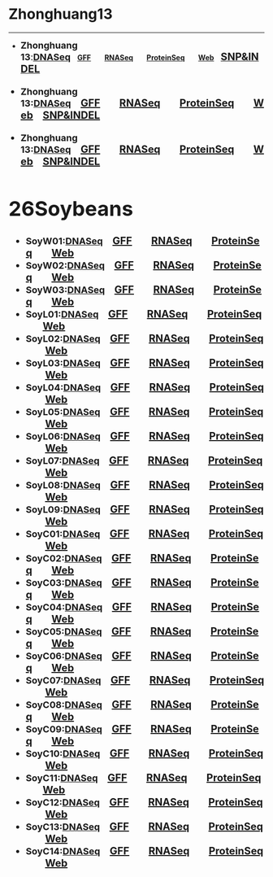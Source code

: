 
# Zhonghuang13
--------------

- <font size=4>**Zhonghuang 13**:<a href="ftp://download.big.ac.cn/gwh/Plants/Glycine_max_Gmax_ZH13_v2.0_GWHAAEV00000000.1/GWHAAEV00000000.1.genome.fasta.gz" target="_blank"><strong style="fon-size:20px">DNASeq<strong></a></font>&nbsp;&nbsp;&nbsp;&nbsp;<a href="ftp://download.big.ac.cn/gwh/Plants/Glycine_max_Gmax_ZH13_v2.0_GWHAAEV00000000.1/GWHAAEV00000000.1.gff.gz" target="_blank"><strong style="fon-size:30px">GFF<strong></a></font>&nbsp;&nbsp;&nbsp;&nbsp;<strong></a></font>&nbsp;&nbsp;&nbsp;&nbsp;<a href="ftp://download.big.ac.cn/gwh/Plants/Glycine_max_Gmax_ZH13_v2.0_GWHAAEV00000000.1/GWHAAEV00000000.1.RNA.fasta.gz" target="_blank"><strong style="fon-size:30px">RNASeq<strong></a></font>&nbsp;&nbsp;&nbsp;&nbsp;<strong></a></font>&nbsp;&nbsp;&nbsp;&nbsp;<a href="ftp://download.big.ac.cn/gwh/Plants/Glycine_max_Gmax_ZH13_v2.0_GWHAAEV00000000.1/GWHAAEV00000000.1.Protein.faa.gz" target="_blank"><strong style="fon-size:20px">ProteinSeq<strong></a></font>&nbsp;&nbsp;&nbsp;&nbsp;<strong></a></font>&nbsp;&nbsp;&nbsp;&nbsp;<a href="https://bigd.big.ac.cn/gwh/Assembly/652/show" target="_blank"><strong style="fon-size:20px">Web<strong></a></font>&nbsp;&nbsp;&nbsp;&nbsp;<a href="https://bigd.big.ac.cn/gvm/getProjectDetail?project=GVM000063" target="_blank"><strong style="font-size:20px">SNP&INDEL<strong></a></font>&nbsp;&nbsp;&nbsp;&nbsp;

- <font size=4>**Zhonghuang 13**:<a href="ftp://download.big.ac.cn/gwh/Plants/Glycine_max_Gmax_ZH13_v2.0_GWHAAEV00000000.1/GWHAAEV00000000.1.genome.fasta.gz" target="_blank"><strong style="fon-size:20px">DNASeq<strong></a></font>&nbsp;&nbsp;&nbsp;&nbsp;<a href="ftp://download.big.ac.cn/gwh/Plants/Glycine_max_Gmax_ZH13_v2.0_GWHAAEV00000000.1/GWHAAEV00000000.1.gff.gz" target="_blank"><strong style="fon-size:20px">GFF<strong></a></font>&nbsp;&nbsp;&nbsp;&nbsp;<strong></a></font>&nbsp;&nbsp;&nbsp;&nbsp;<a href="ftp://download.big.ac.cn/gwh/Plants/Glycine_max_Gmax_ZH13_v2.0_GWHAAEV00000000.1/GWHAAEV00000000.1.RNA.fasta.gz" target="_blank"><strong style="fon-size:20px">RNASeq<strong></a></font>&nbsp;&nbsp;&nbsp;&nbsp;<strong></a></font>&nbsp;&nbsp;&nbsp;&nbsp;<a href="ftp://download.big.ac.cn/gwh/Plants/Glycine_max_Gmax_ZH13_v2.0_GWHAAEV00000000.1/GWHAAEV00000000.1.Protein.faa.gz" target="_blank"><strong style="fon-size:20px">ProteinSeq<strong></a></font>&nbsp;&nbsp;&nbsp;&nbsp;<strong></a></font>&nbsp;&nbsp;&nbsp;&nbsp;<a href="https://bigd.big.ac.cn/gwh/Assembly/652/show" target="_blank"><strong style="fon-size:20px">Web<strong></a></font>&nbsp;&nbsp;&nbsp;&nbsp;<a href="https://bigd.big.ac.cn/gvm/getProjectDetail?project=GVM000063" target="_blank"><strong style="font-size:20px">SNP&INDEL<strong></a></font>&nbsp;&nbsp;&nbsp;&nbsp;

- <font size=4>**Zhonghuang 13**:<a href="ftp://download.big.ac.cn/gwh/Plants/Glycine_max_Gmax_ZH13_v2.0_GWHAAEV00000000.1/GWHAAEV00000000.1.genome.fasta.gz" target="_blank"><strong style="fon-size:20px">DNASeq<strong></a></font>&nbsp;&nbsp;&nbsp;&nbsp;<a href="ftp://download.big.ac.cn/gwh/Plants/Glycine_max_Gmax_ZH13_v2.0_GWHAAEV00000000.1/GWHAAEV00000000.1.gff.gz" target="_blank"><strong style="fon-size:20px">GFF<strong></a></font>&nbsp;&nbsp;&nbsp;&nbsp;<strong></a></font>&nbsp;&nbsp;&nbsp;&nbsp;<a href="ftp://download.big.ac.cn/gwh/Plants/Glycine_max_Gmax_ZH13_v2.0_GWHAAEV00000000.1/GWHAAEV00000000.1.RNA.fasta.gz" target="_blank"><strong style="fon-size:20px">RNASeq<strong></a></font>&nbsp;&nbsp;&nbsp;&nbsp;<strong></a></font>&nbsp;&nbsp;&nbsp;&nbsp;<a href="ftp://download.big.ac.cn/gwh/Plants/Glycine_max_Gmax_ZH13_v2.0_GWHAAEV00000000.1/GWHAAEV00000000.1.Protein.faa.gz" target="_blank"><strong style="fon-size:20px">ProteinSeq<strong></a></font>&nbsp;&nbsp;&nbsp;&nbsp;<strong></a></font>&nbsp;&nbsp;&nbsp;&nbsp;<a href="https://bigd.big.ac.cn/gwh/Assembly/652/show" target="_blank"><strong style="fon-size:20px">Web<strong></a></font>&nbsp;&nbsp;&nbsp;&nbsp;<a href="https://bigd.big.ac.cn/gvm/getProjectDetail?project=GVM000063" target="_blank"><strong style="font-size:20px">SNP&INDEL<strong></a></font>&nbsp;&nbsp;&nbsp;&nbsp;


# 26Soybeans
- <font size=4>**SoyW01**:<a href="ftp://download.big.ac.cn/gwh/Plants/Glycine_soja_SoyW01_asm_GWHACDY00000000/GWHACDY00000000.genome.fasta.gz" target="_blank"><strong style="fon-size:20px">DNASeq<strong></a></font>&nbsp;&nbsp;&nbsp;&nbsp;<a href="ftp://download.big.ac.cn/gwh/Plants/Glycine_soja_SoyW01_asm_GWHACDY00000000/GWHACDY00000000.gff.gz" target="_blank"><strong style="fon-size:20px">GFF<strong></a></font>&nbsp;&nbsp;&nbsp;&nbsp;<strong></a></font>&nbsp;&nbsp;&nbsp;&nbsp;<a href="ftp://download.big.ac.cn/gwh/Plants/Glycine_soja_SoyW01_asm_GWHACDY00000000/GWHACDY00000000.RNA.fasta.gz" target="_blank"><strong style="fon-size:20px">RNASeq<strong></a></font>&nbsp;&nbsp;&nbsp;&nbsp;<strong></a></font>&nbsp;&nbsp;&nbsp;&nbsp;<a href="ftp://download.big.ac.cn/gwh/Plants/Glycine_soja_SoyW01_asm_GWHACDY00000000/GWHACDY00000000.Protein.faa.gz" target="_blank"><strong style="fon-size:20px">ProteinSeq<strong></a></font>&nbsp;&nbsp;&nbsp;&nbsp;<strong></a></font>&nbsp;&nbsp;&nbsp;&nbsp;<a href="https://bigd.big.ac.cn/gwh/Assembly/1057/show" target="_blank"><strong style="fon-size:20px">Web<strong></a></font>&nbsp;&nbsp;&nbsp;&nbsp;
- <font size=4>**SoyW02**:<a href="ftp://download.big.ac.cn/gwh/Plants/Glycine_soja_SoyW02_asm_GWHACDZ00000000/GWHACDZ00000000.genome.fasta.gz" target="_blank"><strong style="fon-size:20px">DNASeq<strong></a></font>&nbsp;&nbsp;&nbsp;&nbsp;<a href="ftp://download.big.ac.cn/gwh/Plants/Glycine_soja_SoyW02_asm_GWHACDZ00000000/GWHACDZ00000000.gff.gz" target="_blank"><strong style="fon-size:20px">GFF<strong></a></font>&nbsp;&nbsp;&nbsp;&nbsp;<strong></a></font>&nbsp;&nbsp;&nbsp;&nbsp;<a href="ftp://download.big.ac.cn/gwh/Plants/Glycine_soja_SoyW02_asm_GWHACDZ00000000/GWHACDZ00000000.RNA.fasta.gz" target="_blank"><strong style="fon-size:20px">RNASeq<strong></a></font>&nbsp;&nbsp;&nbsp;&nbsp;<strong></a></font>&nbsp;&nbsp;&nbsp;&nbsp;<a href="ftp://download.big.ac.cn/gwh/Plants/Glycine_soja_SoyW02_asm_GWHACDZ00000000/GWHACDZ00000000.Protein.faa.gz" target="_blank"><strong style="fon-size:20px">ProteinSeq<strong></a></font>&nbsp;&nbsp;&nbsp;&nbsp;<strong></a></font>&nbsp;&nbsp;&nbsp;&nbsp;<a href="https://bigd.big.ac.cn/gwh/Assembly/1058/show" target="_blank"><strong style="fon-size:20px">Web<strong></a></font>&nbsp;&nbsp;&nbsp;&nbsp;
- <font size=4>**SoyW03**:<a href="ftp://download.big.ac.cn/gwh/Plants/Glycine_soja_SoyW03_asm_GWHACEA00000000/GWHACEA00000000.genome.fasta.gz" target="_blank"><strong style="fon-size:20px">DNASeq<strong></a></font>&nbsp;&nbsp;&nbsp;&nbsp;<a href="ftp://download.big.ac.cn/gwh/Plants/Glycine_soja_SoyW03_asm_GWHACEA00000000/GWHACEA00000000.gff.gz" target="_blank"><strong style="fon-size:20px">GFF<strong></a></font>&nbsp;&nbsp;&nbsp;&nbsp;<strong></a></font>&nbsp;&nbsp;&nbsp;&nbsp;<a href="ftp://download.big.ac.cn/gwh/Plants/Glycine_soja_SoyW03_asm_GWHACEA00000000/GWHACEA00000000.RNA.fasta.gz" target="_blank"><strong style="fon-size:20px">RNASeq<strong></a></font>&nbsp;&nbsp;&nbsp;&nbsp;<strong></a></font>&nbsp;&nbsp;&nbsp;&nbsp;<a href="ftp://download.big.ac.cn/gwh/Plants/Glycine_soja_SoyW03_asm_GWHACEA00000000/GWHACEA00000000.Protein.faa.gz" target="_blank"><strong style="fon-size:20px">ProteinSeq<strong></a></font>&nbsp;&nbsp;&nbsp;&nbsp;<strong></a></font>&nbsp;&nbsp;&nbsp;&nbsp;<a href="https://bigd.big.ac.cn/gwh/Assembly/1059/show" target="_blank"><strong style="fon-size:20px">Web<strong></a></font>&nbsp;&nbsp;&nbsp;&nbsp;
- <font size=4>**SoyL01**:<a href="ftp://download.big.ac.cn/gwh/Plants/Glycine_max_SoyL01_asm_GWHACEB00000000/GWHACEB00000000.genome.fasta.gz" target="_blank"><strong style="fon-size:20px">DNASeq<strong></a></font>&nbsp;&nbsp;&nbsp;&nbsp;<a href="ftp://download.big.ac.cn/gwh/Plants/Glycine_max_SoyL01_asm_GWHACEB00000000/GWHACEB00000000.gff.gz" target="_blank"><strong style="fon-size:20px">GFF<strong></a></font>&nbsp;&nbsp;&nbsp;&nbsp;<strong></a></font>&nbsp;&nbsp;&nbsp;&nbsp;<a href="ftp://download.big.ac.cn/gwh/Plants/Glycine_max_SoyL01_asm_GWHACEB00000000/GWHACEB00000000.RNA.fasta.gz" target="_blank"><strong style="fon-size:20px">RNASeq<strong></a></font>&nbsp;&nbsp;&nbsp;&nbsp;<strong></a></font>&nbsp;&nbsp;&nbsp;&nbsp;<a href="ftp://download.big.ac.cn/gwh/Plants/Glycine_max_SoyL01_asm_GWHACEB00000000/GWHACEB00000000.Protein.faa.gz" target="_blank"><strong style="fon-size:20px">ProteinSeq<strong></a></font>&nbsp;&nbsp;&nbsp;&nbsp;<strong></a></font>&nbsp;&nbsp;&nbsp;&nbsp;<a href="https://bigd.big.ac.cn/gwh/Assembly/1060/show" target="_blank"><strong style="fon-size:20px">Web<strong></a></font>&nbsp;&nbsp;&nbsp;&nbsp;
- <font size=4>**SoyL02**:<a href="ftp://download.big.ac.cn/gwh/Plants/Glycine_max_SoyL02_asm_GWHACEC00000000/GWHACEC00000000.genome.fasta.gz" target="_blank"><strong style="fon-size:20px">DNASeq<strong></a></font>&nbsp;&nbsp;&nbsp;&nbsp;<a href="ftp://download.big.ac.cn/gwh/Plants/Glycine_max_SoyL02_asm_GWHACEC00000000/GWHACEC00000000.gff.gz" target="_blank"><strong style="fon-size:20px">GFF<strong></a></font>&nbsp;&nbsp;&nbsp;&nbsp;<strong></a></font>&nbsp;&nbsp;&nbsp;&nbsp;<a href="ftp://download.big.ac.cn/gwh/Plants/Glycine_max_SoyL02_asm_GWHACEC00000000/GWHACEC00000000.RNA.fasta.gz" target="_blank"><strong style="fon-size:20px">RNASeq<strong></a></font>&nbsp;&nbsp;&nbsp;&nbsp;<strong></a></font>&nbsp;&nbsp;&nbsp;&nbsp;<a href="ftp://download.big.ac.cn/gwh/Plants/Glycine_max_SoyL02_asm_GWHACEC00000000/GWHACEC00000000.Protein.faa.gz" target="_blank"><strong style="fon-size:20px">ProteinSeq<strong></a></font>&nbsp;&nbsp;&nbsp;&nbsp;<strong></a></font>&nbsp;&nbsp;&nbsp;&nbsp;<a href="https://bigd.big.ac.cn/gwh/Assembly/1061/show" target="_blank"><strong style="fon-size:20px">Web<strong></a></font>&nbsp;&nbsp;&nbsp;&nbsp;
- <font size=4>**SoyL03**:<a href="ftp://download.big.ac.cn/gwh/Plants/Glycine_max_SoyL03_asm_GWHACED00000000/GWHACED00000000.genome.fasta.gz" target="_blank"><strong style="fon-size:20px">DNASeq<strong></a></font>&nbsp;&nbsp;&nbsp;&nbsp;<a href="ftp://download.big.ac.cn/gwh/Plants/Glycine_max_SoyL03_asm_GWHACED00000000/GWHACED00000000.gff.gz" target="_blank"><strong style="fon-size:20px">GFF<strong></a></font>&nbsp;&nbsp;&nbsp;&nbsp;<strong></a></font>&nbsp;&nbsp;&nbsp;&nbsp;<a href="ftp://download.big.ac.cn/gwh/Plants/Glycine_max_SoyL03_asm_GWHACED00000000/GWHACED00000000.RNA.fasta.gz" target="_blank"><strong style="fon-size:20px">RNASeq<strong></a></font>&nbsp;&nbsp;&nbsp;&nbsp;<strong></a></font>&nbsp;&nbsp;&nbsp;&nbsp;<a href="ftp://download.big.ac.cn/gwh/Plants/Glycine_max_SoyL03_asm_GWHACED00000000/GWHACED00000000.Protein.faa.gz" target="_blank"><strong style="fon-size:20px">ProteinSeq<strong></a></font>&nbsp;&nbsp;&nbsp;&nbsp;<strong></a></font>&nbsp;&nbsp;&nbsp;&nbsp;<a href="https://bigd.big.ac.cn/gwh/Assembly/1062/show" target="_blank"><strong style="fon-size:20px">Web<strong></a></font>&nbsp;&nbsp;&nbsp;&nbsp;
- <font size=4>**SoyL04**:<a href="ftp://download.big.ac.cn/gwh/Plants/Glycine_max_SoyL04_asm_GWHACEE00000000/GWHACEE00000000.genome.fasta.gz" target="_blank"><strong style="fon-size:20px">DNASeq<strong></a></font>&nbsp;&nbsp;&nbsp;&nbsp;<a href="ftp://download.big.ac.cn/gwh/Plants/Glycine_max_SoyL04_asm_GWHACEE00000000/GWHACEE00000000.gff.gz" target="_blank"><strong style="fon-size:20px">GFF<strong></a></font>&nbsp;&nbsp;&nbsp;&nbsp;<strong></a></font>&nbsp;&nbsp;&nbsp;&nbsp;<a href="ftp://download.big.ac.cn/gwh/Plants/Glycine_max_SoyL04_asm_GWHACEE00000000/GWHACEE00000000.RNA.fasta.gz" target="_blank"><strong style="fon-size:20px">RNASeq<strong></a></font>&nbsp;&nbsp;&nbsp;&nbsp;<strong></a></font>&nbsp;&nbsp;&nbsp;&nbsp;<a href="ftp://download.big.ac.cn/gwh/Plants/Glycine_max_SoyL04_asm_GWHACEE00000000/GWHACEE00000000.Protein.faa.gz" target="_blank"><strong style="fon-size:20px">ProteinSeq<strong></a></font>&nbsp;&nbsp;&nbsp;&nbsp;<strong></a></font>&nbsp;&nbsp;&nbsp;&nbsp;<a href="https://bigd.big.ac.cn/gwh/Assembly/1063/show" target="_blank"><strong style="fon-size:20px">Web<strong></a></font>&nbsp;&nbsp;&nbsp;&nbsp;
- <font size=4>**SoyL05**:<a href="ftp://download.big.ac.cn/gwh/Plants/Glycine_max_SoyL05_asm_GWHACEF00000000/GWHACEF00000000.genome.fasta.gz" target="_blank"><strong style="fon-size:20px">DNASeq<strong></a></font>&nbsp;&nbsp;&nbsp;&nbsp;<a href="ftp://download.big.ac.cn/gwh/Plants/Glycine_max_SoyL05_asm_GWHACEF00000000/GWHACEF00000000.gff.gz" target="_blank"><strong style="fon-size:20px">GFF<strong></a></font>&nbsp;&nbsp;&nbsp;&nbsp;<strong></a></font>&nbsp;&nbsp;&nbsp;&nbsp;<a href="ftp://download.big.ac.cn/gwh/Plants/Glycine_max_SoyL05_asm_GWHACEF00000000/GWHACEF00000000.RNA.fasta.gz" target="_blank"><strong style="fon-size:20px">RNASeq<strong></a></font>&nbsp;&nbsp;&nbsp;&nbsp;<strong></a></font>&nbsp;&nbsp;&nbsp;&nbsp;<a href="ftp://download.big.ac.cn/gwh/Plants/Glycine_max_SoyL05_asm_GWHACEF00000000/GWHACEF00000000.Protein.faa.gz" target="_blank"><strong style="fon-size:20px">ProteinSeq<strong></a></font>&nbsp;&nbsp;&nbsp;&nbsp;<strong></a></font>&nbsp;&nbsp;&nbsp;&nbsp;<a href="https://bigd.big.ac.cn/gwh/Assembly/1064/show" target="_blank"><strong style="fon-size:20px">Web<strong></a></font>&nbsp;&nbsp;&nbsp;&nbsp;
- <font size=4>**SoyL06**:<a href="ftp://download.big.ac.cn/gwh/Plants/Glycine_max_SoyL06_asm_GWHACEG00000000/GWHACEG00000000.genome.fasta.gz" target="_blank"><strong style="fon-size:20px">DNASeq<strong></a></font>&nbsp;&nbsp;&nbsp;&nbsp;<a href="ftp://download.big.ac.cn/gwh/Plants/Glycine_max_SoyL06_asm_GWHACEG00000000/GWHACEG00000000.gff.gz" target="_blank"><strong style="fon-size:20px">GFF<strong></a></font>&nbsp;&nbsp;&nbsp;&nbsp;<strong></a></font>&nbsp;&nbsp;&nbsp;&nbsp;<a href="ftp://download.big.ac.cn/gwh/Plants/Glycine_max_SoyL06_asm_GWHACEG00000000/GWHACEG00000000.RNA.fasta.gz" target="_blank"><strong style="fon-size:20px">RNASeq<strong></a></font>&nbsp;&nbsp;&nbsp;&nbsp;<strong></a></font>&nbsp;&nbsp;&nbsp;&nbsp;<a href="ftp://download.big.ac.cn/gwh/Plants/Glycine_max_SoyL06_asm_GWHACEG00000000/GWHACEG00000000.Protein.faa.gz" target="_blank"><strong style="fon-size:20px">ProteinSeq<strong></a></font>&nbsp;&nbsp;&nbsp;&nbsp;<strong></a></font>&nbsp;&nbsp;&nbsp;&nbsp;<a href="https://bigd.big.ac.cn/gwh/Assembly/1065/show" target="_blank"><strong style="fon-size:20px">Web<strong></a></font>&nbsp;&nbsp;&nbsp;&nbsp;
- <font size=4>**SoyL07**:<a href="ftp://download.big.ac.cn/gwh/Plants/Glycine_max_SoyL07_asm_GWHACEH00000000/GWHACEH00000000.genome.fasta.gz" target="_blank"><strong style="fon-size:20px">DNASeq<strong></a></font>&nbsp;&nbsp;&nbsp;&nbsp;<a href="ftp://download.big.ac.cn/gwh/Plants/Glycine_max_SoyL07_asm_GWHACEH00000000/GWHACEH00000000.gff.gz" target="_blank"><strong style="fon-size:20px">GFF<strong></a></font>&nbsp;&nbsp;&nbsp;&nbsp;<strong></a></font>&nbsp;&nbsp;&nbsp;&nbsp;<a href="ftp://download.big.ac.cn/gwh/Plants/Glycine_max_SoyL07_asm_GWHACEH00000000/GWHACEH00000000.RNA.fasta.gz" target="_blank"><strong style="fon-size:20px">RNASeq<strong></a></font>&nbsp;&nbsp;&nbsp;&nbsp;<strong></a></font>&nbsp;&nbsp;&nbsp;&nbsp;<a href="ftp://download.big.ac.cn/gwh/Plants/Glycine_max_SoyL07_asm_GWHACEH00000000/GWHACEH00000000.Protein.faa.gz" target="_blank"><strong style="fon-size:20px">ProteinSeq<strong></a></font>&nbsp;&nbsp;&nbsp;&nbsp;<strong></a></font>&nbsp;&nbsp;&nbsp;&nbsp;<a href="https://bigd.big.ac.cn/gwh/Assembly/1066/show" target="_blank"><strong style="fon-size:20px">Web<strong></a></font>&nbsp;&nbsp;&nbsp;&nbsp;
- <font size=4>**SoyL08**:<a href="ftp://download.big.ac.cn/gwh/Plants/Glycine_max_SoyL08_asm_GWHACEI00000000/GWHACEI00000000.genome.fasta.gz" target="_blank"><strong style="fon-size:20px">DNASeq<strong></a></font>&nbsp;&nbsp;&nbsp;&nbsp;<a href="ftp://download.big.ac.cn/gwh/Plants/Glycine_max_SoyL08_asm_GWHACEI00000000/GWHACEI00000000.gff.gz" target="_blank"><strong style="fon-size:20px">GFF<strong></a></font>&nbsp;&nbsp;&nbsp;&nbsp;<strong></a></font>&nbsp;&nbsp;&nbsp;&nbsp;<a href="ftp://download.big.ac.cn/gwh/Plants/Glycine_max_SoyL08_asm_GWHACEI00000000/GWHACEI00000000.RNA.fasta.gz" target="_blank"><strong style="fon-size:20px">RNASeq<strong></a></font>&nbsp;&nbsp;&nbsp;&nbsp;<strong></a></font>&nbsp;&nbsp;&nbsp;&nbsp;<a href="ftp://download.big.ac.cn/gwh/Plants/Glycine_max_SoyL08_asm_GWHACEI00000000/GWHACEI00000000.Protein.faa.gz" target="_blank"><strong style="fon-size:20px">ProteinSeq<strong></a></font>&nbsp;&nbsp;&nbsp;&nbsp;<strong></a></font>&nbsp;&nbsp;&nbsp;&nbsp;<a href="https://bigd.big.ac.cn/gwh/Assembly/1067/show" target="_blank"><strong style="fon-size:20px">Web<strong></a></font>&nbsp;&nbsp;&nbsp;&nbsp;
- <font size=4>**SoyL09**:<a href="ftp://download.big.ac.cn/gwh/Plants/Glycine_max_SoyL09_asm_GWHACEJ00000000/GWHACEJ00000000.genome.fasta.gz" target="_blank"><strong style="fon-size:20px">DNASeq<strong></a></font>&nbsp;&nbsp;&nbsp;&nbsp;<a href="ftp://download.big.ac.cn/gwh/Plants/Glycine_max_SoyL09_asm_GWHACEJ00000000/GWHACEJ00000000.gff.gz" target="_blank"><strong style="fon-size:20px">GFF<strong></a></font>&nbsp;&nbsp;&nbsp;&nbsp;<strong></a></font>&nbsp;&nbsp;&nbsp;&nbsp;<a href="ftp://download.big.ac.cn/gwh/Plants/Glycine_max_SoyL09_asm_GWHACEJ00000000/GWHACEJ00000000.RNA.fasta.gz" target="_blank"><strong style="fon-size:20px">RNASeq<strong></a></font>&nbsp;&nbsp;&nbsp;&nbsp;<strong></a></font>&nbsp;&nbsp;&nbsp;&nbsp;<a href="ftp://download.big.ac.cn/gwh/Plants/Glycine_max_SoyL09_asm_GWHACEJ00000000/GWHACEJ00000000.Protein.faa.gz" target="_blank"><strong style="fon-size:20px">ProteinSeq<strong></a></font>&nbsp;&nbsp;&nbsp;&nbsp;<strong></a></font>&nbsp;&nbsp;&nbsp;&nbsp;<a href="https://bigd.big.ac.cn/gwh/Assembly/1068/show" target="_blank"><strong style="fon-size:20px">Web<strong></a></font>&nbsp;&nbsp;&nbsp;&nbsp;
- <font size=4>**SoyC01**:<a href="ftp://download.big.ac.cn/gwh/Plants/Glycine_max_SoyC01_asm_GWHACEK00000000/GWHACEK00000000.genome.fasta.gz" target="_blank"><strong style="fon-size:20px">DNASeq<strong></a></font>&nbsp;&nbsp;&nbsp;&nbsp;<a href="ftp://download.big.ac.cn/gwh/Plants/Glycine_max_SoyC01_asm_GWHACEK00000000/GWHACEK00000000.gff.gz" target="_blank"><strong style="fon-size:20px">GFF<strong></a></font>&nbsp;&nbsp;&nbsp;&nbsp;<strong></a></font>&nbsp;&nbsp;&nbsp;&nbsp;<a href="ftp://download.big.ac.cn/gwh/Plants/Glycine_max_SoyC01_asm_GWHACEK00000000/GWHACEK00000000.RNA.fasta.gz" target="_blank"><strong style="fon-size:20px">RNASeq<strong></a></font>&nbsp;&nbsp;&nbsp;&nbsp;<strong></a></font>&nbsp;&nbsp;&nbsp;&nbsp;<a href="ftp://download.big.ac.cn/gwh/Plants/Glycine_max_SoyC01_asm_GWHACEK00000000/GWHACEK00000000.Protein.faa.gz" target="_blank"><strong style="fon-size:20px">ProteinSeq<strong></a></font>&nbsp;&nbsp;&nbsp;&nbsp;<strong></a></font>&nbsp;&nbsp;&nbsp;&nbsp;<a href="https://bigd.big.ac.cn/gwh/Assembly/1069/show" target="_blank"><strong style="fon-size:20px">Web<strong></a></font>&nbsp;&nbsp;&nbsp;&nbsp;
- <font size=4>**SoyC02**:<a href="ftp://download.big.ac.cn/gwh/Plants/Glycine_max_SoyC02_asm_GWHACEL00000000/GWHACEL00000000.genome.fasta.gz" target="_blank"><strong style="fon-size:20px">DNASeq<strong></a></font>&nbsp;&nbsp;&nbsp;&nbsp;<a href="ftp://download.big.ac.cn/gwh/Plants/Glycine_max_SoyC02_asm_GWHACEL00000000/GWHACEL00000000.gff.gz" target="_blank"><strong style="fon-size:20px">GFF<strong></a></font>&nbsp;&nbsp;&nbsp;&nbsp;<strong></a></font>&nbsp;&nbsp;&nbsp;&nbsp;<a href="ftp://download.big.ac.cn/gwh/Plants/Glycine_max_SoyC02_asm_GWHACEL00000000/GWHACEL00000000.RNA.fasta.gz" target="_blank"><strong style="fon-size:20px">RNASeq<strong></a></font>&nbsp;&nbsp;&nbsp;&nbsp;<strong></a></font>&nbsp;&nbsp;&nbsp;&nbsp;<a href="ftp://download.big.ac.cn/gwh/Plants/Glycine_max_SoyC02_asm_GWHACEL00000000/GWHACEL00000000.RNA.fasta.gz" target="_blank"><strong style="fon-size:20px">ProteinSeq<strong></a></font>&nbsp;&nbsp;&nbsp;&nbsp;<strong></a></font>&nbsp;&nbsp;&nbsp;&nbsp;<a href="https://bigd.big.ac.cn/gwh/Assembly/1070/show" target="_blank"><strong style="fon-size:20px">Web<strong></a></font>&nbsp;&nbsp;&nbsp;&nbsp;
- <font size=4>**SoyC03**:<a href="ftp://download.big.ac.cn/gwh/Plants/Glycine_max_SoyC03_asm_GWHACEM00000000/GWHACEM00000000.genome.fasta.gz" target="_blank"><strong style="fon-size:20px">DNASeq<strong></a></font>&nbsp;&nbsp;&nbsp;&nbsp;<a href="ftp://download.big.ac.cn/gwh/Plants/Glycine_max_SoyC03_asm_GWHACEM00000000/GWHACEM00000000.gff.gz" target="_blank"><strong style="fon-size:20px">GFF<strong></a></font>&nbsp;&nbsp;&nbsp;&nbsp;<strong></a></font>&nbsp;&nbsp;&nbsp;&nbsp;<a href="ftp://download.big.ac.cn/gwh/Plants/Glycine_max_SoyC03_asm_GWHACEM00000000/GWHACEM00000000.RNA.fasta.gz" target="_blank"><strong style="fon-size:20px">RNASeq<strong></a></font>&nbsp;&nbsp;&nbsp;&nbsp;<strong></a></font>&nbsp;&nbsp;&nbsp;&nbsp;<a href="ftp://download.big.ac.cn/gwh/Plants/Glycine_max_SoyC03_asm_GWHACEM00000000/GWHACEM00000000.Protein.faa.gz" target="_blank"><strong style="fon-size:20px">ProteinSeq<strong></a></font>&nbsp;&nbsp;&nbsp;&nbsp;<strong></a></font>&nbsp;&nbsp;&nbsp;&nbsp;<a href="https://bigd.big.ac.cn/gwh/Assembly/1071/show" target="_blank"><strong style="fon-size:20px">Web<strong></a></font>&nbsp;&nbsp;&nbsp;&nbsp;
- <font size=4>**SoyC04**:<a href="ftp://download.big.ac.cn/gwh/Plants/Glycine_max_SoyC04_asm_GWHACEN00000000/GWHACEN00000000.genome.fasta.gz" target="_blank"><strong style="fon-size:20px">DNASeq<strong></a></font>&nbsp;&nbsp;&nbsp;&nbsp;<a href="ftp://download.big.ac.cn/gwh/Plants/Glycine_max_SoyC04_asm_GWHACEN00000000/GWHACEN00000000.gff.gz" target="_blank"><strong style="fon-size:20px">GFF<strong></a></font>&nbsp;&nbsp;&nbsp;&nbsp;<strong></a></font>&nbsp;&nbsp;&nbsp;&nbsp;<a href="ftp://download.big.ac.cn/gwh/Plants/Glycine_max_SoyC04_asm_GWHACEN00000000/GWHACEN00000000.RNA.fasta.gz" target="_blank"><strong style="fon-size:20px">RNASeq<strong></a></font>&nbsp;&nbsp;&nbsp;&nbsp;<strong></a></font>&nbsp;&nbsp;&nbsp;&nbsp;<a href="ftp://download.big.ac.cn/gwh/Plants/Glycine_max_SoyC04_asm_GWHACEN00000000/GWHACEN00000000.Protein.faa.gz" target="_blank"><strong style="fon-size:20px">ProteinSeq<strong></a></font>&nbsp;&nbsp;&nbsp;&nbsp;<strong></a></font>&nbsp;&nbsp;&nbsp;&nbsp;<a href="https://bigd.big.ac.cn/gwh/Assembly/1072/show" target="_blank"><strong style="fon-size:20px">Web<strong></a></font>&nbsp;&nbsp;&nbsp;&nbsp;
- <font size=4>**SoyC05**:<a href="ftp://download.big.ac.cn/gwh/Plants/Glycine_max_SoyC05_asm_GWHACEO00000000/GWHACEO00000000.genome.fasta.gz" target="_blank"><strong style="fon-size:20px">DNASeq<strong></a></font>&nbsp;&nbsp;&nbsp;&nbsp;<a href="ftp://download.big.ac.cn/gwh/Plants/Glycine_max_SoyC05_asm_GWHACEO00000000/GWHACEO00000000.gff.gz" target="_blank"><strong style="fon-size:20px">GFF<strong></a></font>&nbsp;&nbsp;&nbsp;&nbsp;<strong></a></font>&nbsp;&nbsp;&nbsp;&nbsp;<a href="ftp://download.big.ac.cn/gwh/Plants/Glycine_max_SoyC05_asm_GWHACEO00000000/GWHACEO00000000.RNA.fasta.gz" target="_blank"><strong style="fon-size:20px">RNASeq<strong></a></font>&nbsp;&nbsp;&nbsp;&nbsp;<strong></a></font>&nbsp;&nbsp;&nbsp;&nbsp;<a href="ftp://download.big.ac.cn/gwh/Plants/Glycine_max_SoyC05_asm_GWHACEO00000000/GWHACEO00000000.Protein.faa.gz" target="_blank"><strong style="fon-size:20px">ProteinSeq<strong></a></font>&nbsp;&nbsp;&nbsp;&nbsp;<strong></a></font>&nbsp;&nbsp;&nbsp;&nbsp;<a href="https://bigd.big.ac.cn/gwh/Assembly/1073/show" target="_blank"><strong style="fon-size:20px">Web<strong></a></font>&nbsp;&nbsp;&nbsp;&nbsp;
- <font size=4>**SoyC06**:<a href="ftp://download.big.ac.cn/gwh/Plants/Glycine_max_SoyC06_asm_GWHACEP00000000/GWHACEP00000000.genome.fasta.gz" target="_blank"><strong style="fon-size:20px">DNASeq<strong></a></font>&nbsp;&nbsp;&nbsp;&nbsp;<a href="ftp://download.big.ac.cn/gwh/Plants/Glycine_max_SoyC06_asm_GWHACEP00000000/GWHACEP00000000.gff.gz" target="_blank"><strong style="fon-size:20px">GFF<strong></a></font>&nbsp;&nbsp;&nbsp;&nbsp;<strong></a></font>&nbsp;&nbsp;&nbsp;&nbsp;<a href="ftp://download.big.ac.cn/gwh/Plants/Glycine_max_SoyC06_asm_GWHACEP00000000/GWHACEP00000000.RNA.fasta.gz" target="_blank"><strong style="fon-size:20px">RNASeq<strong></a></font>&nbsp;&nbsp;&nbsp;&nbsp;<strong></a></font>&nbsp;&nbsp;&nbsp;&nbsp;<a href="ftp://download.big.ac.cn/gwh/Plants/Glycine_max_SoyC06_asm_GWHACEP00000000/GWHACEP00000000.Protein.faa.gz" target="_blank"><strong style="fon-size:20px">ProteinSeq<strong></a></font>&nbsp;&nbsp;&nbsp;&nbsp;<strong></a></font>&nbsp;&nbsp;&nbsp;&nbsp;<a href="https://bigd.big.ac.cn/gwh/Assembly/1074/show" target="_blank"><strong style="fon-size:20px">Web<strong></a></font>&nbsp;&nbsp;&nbsp;&nbsp;
- <font size=4>**SoyC07**:<a href="ftp://download.big.ac.cn/gwh/Plants/Glycine_max_SoyC07_asm_GWHACEQ00000000/GWHACEQ00000000.genome.fasta.gz" target="_blank"><strong style="fon-size:20px">DNASeq<strong></a></font>&nbsp;&nbsp;&nbsp;&nbsp;<a href="ftp://download.big.ac.cn/gwh/Plants/Glycine_max_SoyC07_asm_GWHACEQ00000000/GWHACEQ00000000.gff.gz" target="_blank"><strong style="fon-size:20px">GFF<strong></a></font>&nbsp;&nbsp;&nbsp;&nbsp;<strong></a></font>&nbsp;&nbsp;&nbsp;&nbsp;<a href="ftp://download.big.ac.cn/gwh/Plants/Glycine_max_SoyC07_asm_GWHACEQ00000000/GWHACEQ00000000.RNA.fasta.gz" target="_blank"><strong style="fon-size:20px">RNASeq<strong></a></font>&nbsp;&nbsp;&nbsp;&nbsp;<strong></a></font>&nbsp;&nbsp;&nbsp;&nbsp;<a href="ftp://download.big.ac.cn/gwh/Plants/Glycine_max_SoyC07_asm_GWHACEQ00000000/GWHACEQ00000000.Protein.faa.gz" target="_blank"><strong style="fon-size:20px">ProteinSeq<strong></a></font>&nbsp;&nbsp;&nbsp;&nbsp;<strong></a></font>&nbsp;&nbsp;&nbsp;&nbsp;<a href="https://bigd.big.ac.cn/gwh/Assembly/1075/show" target="_blank"><strong style="fon-size:20px">Web<strong></a></font>&nbsp;&nbsp;&nbsp;&nbsp;
- <font size=4>**SoyC08**:<a href="ftp://download.big.ac.cn/gwh/Plants/Glycine_max_SoyC08_asm_GWHACER00000000/GWHACER00000000.genome.fasta.gz" target="_blank"><strong style="fon-size:20px">DNASeq<strong></a></font>&nbsp;&nbsp;&nbsp;&nbsp;<a href="ftp://download.big.ac.cn/gwh/Plants/Glycine_max_SoyC08_asm_GWHACER00000000/GWHACER00000000.gff.gz" target="_blank"><strong style="fon-size:20px">GFF<strong></a></font>&nbsp;&nbsp;&nbsp;&nbsp;<strong></a></font>&nbsp;&nbsp;&nbsp;&nbsp;<a href="ftp://download.big.ac.cn/gwh/Plants/Glycine_max_SoyC08_asm_GWHACER00000000/GWHACER00000000.RNA.fasta.gz" target="_blank"><strong style="fon-size:20px">RNASeq<strong></a></font>&nbsp;&nbsp;&nbsp;&nbsp;<strong></a></font>&nbsp;&nbsp;&nbsp;&nbsp;<a href="ftp://download.big.ac.cn/gwh/Plants/Glycine_max_SoyC08_asm_GWHACER00000000/GWHACER00000000.Protein.faa.gz" target="_blank"><strong style="fon-size:20px">ProteinSeq<strong></a></font>&nbsp;&nbsp;&nbsp;&nbsp;<strong></a></font>&nbsp;&nbsp;&nbsp;&nbsp;<a href="https://bigd.big.ac.cn/gwh/Assembly/1076/show" target="_blank"><strong style="fon-size:20px">Web<strong></a></font>&nbsp;&nbsp;&nbsp;&nbsp;
- <font size=4>**SoyC09**:<a href="ftp://download.big.ac.cn/gwh/Plants/Glycine_max_SoyC09_asm_GWHACES00000000/GWHACES00000000.genome.fasta.gz" target="_blank"><strong style="fon-size:20px">DNASeq<strong></a></font>&nbsp;&nbsp;&nbsp;&nbsp;<a href="ftp://download.big.ac.cn/gwh/Plants/Glycine_max_SoyC09_asm_GWHACES00000000/GWHACES00000000.gff.gz" target="_blank"><strong style="fon-size:20px">GFF<strong></a></font>&nbsp;&nbsp;&nbsp;&nbsp;<strong></a></font>&nbsp;&nbsp;&nbsp;&nbsp;<a href="ftp://download.big.ac.cn/gwh/Plants/Glycine_max_SoyC09_asm_GWHACES00000000/GWHACES00000000.RNA.fasta.gz" target="_blank"><strong style="fon-size:20px">RNASeq<strong></a></font>&nbsp;&nbsp;&nbsp;&nbsp;<strong></a></font>&nbsp;&nbsp;&nbsp;&nbsp;<a href="ftp://download.big.ac.cn/gwh/Plants/Glycine_max_SoyC09_asm_GWHACES00000000/GWHACES00000000.Protein.faa.gz" target="_blank"><strong style="fon-size:20px">ProteinSeq<strong></a></font>&nbsp;&nbsp;&nbsp;&nbsp;<strong></a></font>&nbsp;&nbsp;&nbsp;&nbsp;<a href="https://bigd.big.ac.cn/gwh/Assembly/1077/show" target="_blank"><strong style="fon-size:20px">Web<strong></a></font>&nbsp;&nbsp;&nbsp;&nbsp;
- <font size=4>**SoyC10**:<a href="ftp://download.big.ac.cn/gwh/Plants/Glycine_max_SoyC10_asm_GWHACET00000000/GWHACET00000000.genome.fasta.gz" target="_blank"><strong style="fon-size:20px">DNASeq<strong></a></font>&nbsp;&nbsp;&nbsp;&nbsp;<a href="ftp://download.big.ac.cn/gwh/Plants/Glycine_max_SoyC10_asm_GWHACET00000000/GWHACET00000000.gff.gz" target="_blank"><strong style="fon-size:20px">GFF<strong></a></font>&nbsp;&nbsp;&nbsp;&nbsp;<strong></a></font>&nbsp;&nbsp;&nbsp;&nbsp;<a href="ftp://download.big.ac.cn/gwh/Plants/Glycine_max_SoyC10_asm_GWHACET00000000/GWHACET00000000.RNA.fasta.gz" target="_blank"><strong style="fon-size:20px">RNASeq<strong></a></font>&nbsp;&nbsp;&nbsp;&nbsp;<strong></a></font>&nbsp;&nbsp;&nbsp;&nbsp;<a href="ftp://download.big.ac.cn/gwh/Plants/Glycine_max_SoyC10_asm_GWHACET00000000/GWHACET00000000.Protein.faa.gz" target="_blank"><strong style="fon-size:20px">ProteinSeq<strong></a></font>&nbsp;&nbsp;&nbsp;&nbsp;<strong></a></font>&nbsp;&nbsp;&nbsp;&nbsp;<a href="https://bigd.big.ac.cn/gwh/Assembly/1078/show" target="_blank"><strong style="fon-size:20px">Web<strong></a></font>&nbsp;&nbsp;&nbsp;&nbsp;
- <font size=4>**SoyC11**:<a href="ftp://download.big.ac.cn/gwh/Plants/Glycine_max_SoyC11_asm_GWHACEU00000000/GWHACEU00000000.genome.fasta.gz" target="_blank"><strong style="fon-size:20px">DNASeq<strong></a></font>&nbsp;&nbsp;&nbsp;&nbsp;<a href="ftp://download.big.ac.cn/gwh/Plants/Glycine_max_SoyC11_asm_GWHACEU00000000/GWHACEU00000000.gff.gz" target="_blank"><strong style="fon-size:20px">GFF<strong></a></font>&nbsp;&nbsp;&nbsp;&nbsp;<strong></a></font>&nbsp;&nbsp;&nbsp;&nbsp;<a href="ftp://download.big.ac.cn/gwh/Plants/Glycine_max_SoyC11_asm_GWHACEU00000000/GWHACEU00000000.RNA.fasta.gz" target="_blank"><strong style="fon-size:20px">RNASeq<strong></a></font>&nbsp;&nbsp;&nbsp;&nbsp;<strong></a></font>&nbsp;&nbsp;&nbsp;&nbsp;<a href="ftp://download.big.ac.cn/gwh/Plants/Glycine_max_SoyC11_asm_GWHACEU00000000/GWHACEU00000000.Protein.faa.gz" target="_blank"><strong style="fon-size:20px">ProteinSeq<strong></a></font>&nbsp;&nbsp;&nbsp;&nbsp;<strong></a></font>&nbsp;&nbsp;&nbsp;&nbsp;<a href="https://bigd.big.ac.cn/gwh/Assembly/1079/show" target="_blank"><strong style="fon-size:20px">Web<strong></a></font>&nbsp;&nbsp;&nbsp;&nbsp;
- <font size=4>**SoyC12**:<a href="ftp://download.big.ac.cn/gwh/Plants/Glycine_max_SoyC12_asm_GWHACEV00000000/GWHACEV00000000.genome.fasta.gz" target="_blank"><strong style="fon-size:20px">DNASeq<strong></a></font>&nbsp;&nbsp;&nbsp;&nbsp;<a href="ftp://download.big.ac.cn/gwh/Plants/Glycine_max_SoyC12_asm_GWHACEV00000000/GWHACEV00000000.gff.gz" target="_blank"><strong style="fon-size:20px">GFF<strong></a></font>&nbsp;&nbsp;&nbsp;&nbsp;<strong></a></font>&nbsp;&nbsp;&nbsp;&nbsp;<a href="ftp://download.big.ac.cn/gwh/Plants/Glycine_max_SoyC12_asm_GWHACEV00000000/GWHACEV00000000.RNA.fasta.gz" target="_blank"><strong style="fon-size:20px">RNASeq<strong></a></font>&nbsp;&nbsp;&nbsp;&nbsp;<strong></a></font>&nbsp;&nbsp;&nbsp;&nbsp;<a href="ftp://download.big.ac.cn/gwh/Plants/Glycine_max_SoyC12_asm_GWHACEV00000000/GWHACEV00000000.Protein.faa.gz" target="_blank"><strong style="fon-size:20px">ProteinSeq<strong></a></font>&nbsp;&nbsp;&nbsp;&nbsp;<strong></a></font>&nbsp;&nbsp;&nbsp;&nbsp;<a href="https://bigd.big.ac.cn/gwh/Assembly/1080/show" target="_blank"><strong style="fon-size:20px">Web<strong></a></font>&nbsp;&nbsp;&nbsp;&nbsp;
- <font size=4>**SoyC13**:<a href="ftp://download.big.ac.cn/gwh/Plants/Glycine_max_SoyC13_asm_GWHACEW00000000/GWHACEW00000000.genome.fasta.gz" target="_blank"><strong style="fon-size:20px">DNASeq<strong></a></font>&nbsp;&nbsp;&nbsp;&nbsp;<a href="ftp://download.big.ac.cn/gwh/Plants/Glycine_max_SoyC13_asm_GWHACEW00000000/GWHACEW00000000.gff.gz" target="_blank"><strong style="fon-size:20px">GFF<strong></a></font>&nbsp;&nbsp;&nbsp;&nbsp;<strong></a></font>&nbsp;&nbsp;&nbsp;&nbsp;<a href="ftp://download.big.ac.cn/gwh/Plants/Glycine_max_SoyC13_asm_GWHACEW00000000/GWHACEW00000000.RNA.fasta.gz" target="_blank"><strong style="fon-size:20px">RNASeq<strong></a></font>&nbsp;&nbsp;&nbsp;&nbsp;<strong></a></font>&nbsp;&nbsp;&nbsp;&nbsp;<a href="ftp://download.big.ac.cn/gwh/Plants/Glycine_max_SoyC13_asm_GWHACEW00000000/GWHACEW00000000.Protein.faa.gz" target="_blank"><strong style="fon-size:20px">ProteinSeq<strong></a></font>&nbsp;&nbsp;&nbsp;&nbsp;<strong></a></font>&nbsp;&nbsp;&nbsp;&nbsp;<a href="https://bigd.big.ac.cn/gwh/Assembly/1081/show" target="_blank"><strong style="fon-size:20px">Web<strong></a></font>&nbsp;&nbsp;&nbsp;&nbsp;
- <font size=4>**SoyC14**:<a href="ftp://download.big.ac.cn/gwh/Plants/Glycine_max_SoyC14_asm_GWHACEX00000000/GWHACEX00000000.genome.fasta.gz" target="_blank"><strong style="fon-size:20px">DNASeq<strong></a></font>&nbsp;&nbsp;&nbsp;&nbsp;<a href="ftp://download.big.ac.cn/gwh/Plants/Glycine_max_SoyC14_asm_GWHACEX00000000/GWHACEX00000000.gff.gz" target="_blank"><strong style="fon-size:20px">GFF<strong></a></font>&nbsp;&nbsp;&nbsp;&nbsp;<strong></a></font>&nbsp;&nbsp;&nbsp;&nbsp;<a href="ftp://download.big.ac.cn/gwh/Plants/Glycine_max_SoyC14_asm_GWHACEX00000000/GWHACEX00000000.RNA.fasta.gz" target="_blank"><strong style="fon-size:20px">RNASeq<strong></a></font>&nbsp;&nbsp;&nbsp;&nbsp;<strong></a></font>&nbsp;&nbsp;&nbsp;&nbsp;<a href="ftp://download.big.ac.cn/gwh/Plants/Glycine_max_SoyC14_asm_GWHACEX00000000/GWHACEX00000000.Protein.faa.gz" target="_blank"><strong style="fon-size:20px">ProteinSeq<strong></a></font>&nbsp;&nbsp;&nbsp;&nbsp;<strong></a></font>&nbsp;&nbsp;&nbsp;&nbsp;<a href="https://bigd.big.ac.cn/gwh/Assembly/1082/show" target="_blank"><strong style="fon-size:20px">Web<strong></a></font>&nbsp;&nbsp;&nbsp;&nbsp;
